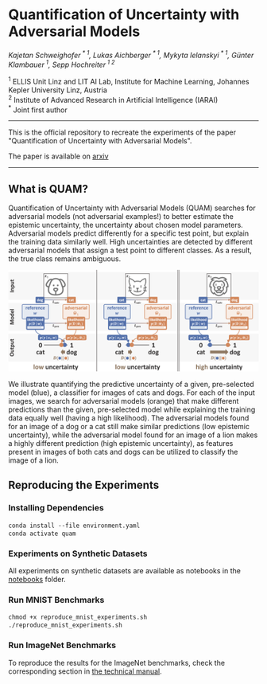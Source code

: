 #  Quantification of Uncertainty with Adversarial Models

_Kajetan Schweighofer<sup> * 1</sup>,
Lukas Aichberger<sup> * 1</sup>,
Mykyta Ielanskyi<sup> * 1</sup>,
Günter Klambauer<sup> 1</sup>,
Sepp Hochreiter<sup> 1 2</sup>_

<sup>1</sup> ELLIS Unit Linz and LIT AI Lab, Institute for Machine Learning, Johannes Kepler University Linz, Austria  
<sup>2</sup> Institute of Advanced Research in Artificial Intelligence (IARAI)  
<sup>*</sup> Joint first author

---

This is the official repository to recreate the experiments of the paper "Quantification of Uncertainty with Adversarial Models".

The paper is available on [arxiv](https://arxiv.org/abs/2307.03217)

---

## What is QUAM?

Quantification of Uncertainty with Adversarial Models (QUAM) searches for adversarial models (not adversarial examples!) to better estimate the epistemic uncertainty, the uncertainty about chosen model parameters.
Adversarial models predict differently for a specific test point, but explain the training data similarly well. High uncertainties are detected by different adversarial models that assign a test point to different classes. As a result, the true class remains ambiguous.

<p>
  <img src="overview.png" width="720px">
</p>

We illustrate quantifying the predictive uncertainty of a given,
pre-selected model (blue), a classifier for images of cats and dogs. For each of the input images, we
search for adversarial models (orange) that make different predictions than the given, pre-selected
model while explaining the training data equally well (having a high likelihood). The adversarial
models found for an image of a dog or a cat still make similar predictions (low epistemic uncertainty),
while the adversarial model found for an image of a lion makes a highly different prediction (high
epistemic uncertainty), as features present in images of both cats and dogs can be utilized to classify
the image of a lion.

## Reproducing the Experiments

### Installing Dependencies

```commandline
conda install --file environment.yaml
conda activate quam
```

### Experiments on Synthetic Datasets

All experiments on synthetic datasets are available as notebooks in the [notebooks](notebooks) folder.

### Run MNIST Benchmarks

```commandline
chmod +x reproduce_mnist_experiments.sh
./reproduce_mnist_experiments.sh
```

### Run ImageNet Benchmarks

To reproduce the results for the ImageNet benchmarks, check the corresponding section in [the technical manual](TECHNICAL.md).   
